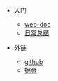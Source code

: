 * 入门
  * [web-doc](/)
  * [日常总结](webDoc/开发日志)

* 外链
  * [github](https://github.com/zhanghaooss)
  * [掘金](https://juejin.cn/user/2546947233678734)